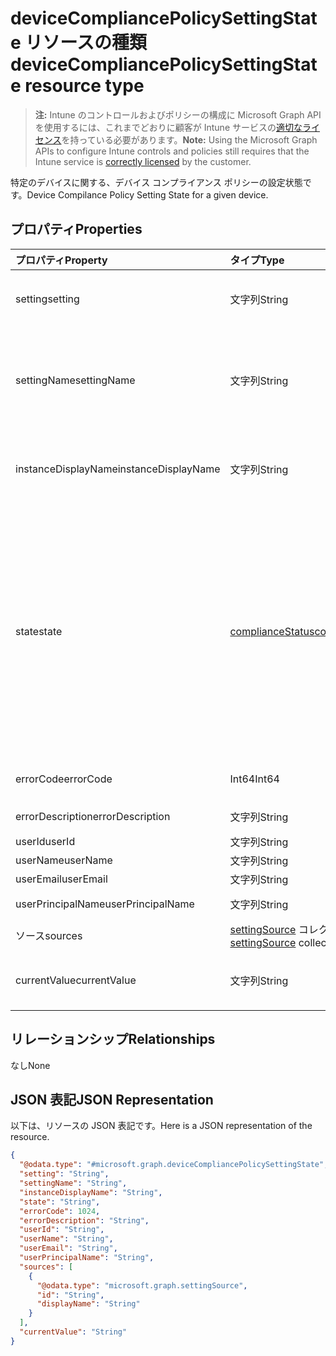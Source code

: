 # <a name="devicecompliancepolicysettingstate-resource-type"></a><span data-ttu-id="fde5d-101">deviceCompliancePolicySettingState リソースの種類</span><span class="sxs-lookup"><span data-stu-id="fde5d-101">deviceCompliancePolicySettingState resource type</span></span>

> <span data-ttu-id="fde5d-102">**注:** Intune のコントロールおよびポリシーの構成に Microsoft Graph API を使用するには、これまでどおりに顧客が Intune サービスの[適切なライセンス](https://go.microsoft.com/fwlink/?linkid=839381)を持っている必要があります。</span><span class="sxs-lookup"><span data-stu-id="fde5d-102">**Note:** Using the Microsoft Graph APIs to configure Intune controls and policies still requires that the Intune service is [correctly licensed](https://go.microsoft.com/fwlink/?linkid=839381) by the customer.</span></span>

<span data-ttu-id="fde5d-103">特定のデバイスに関する、デバイス コンプライアンス ポリシーの設定状態です。</span><span class="sxs-lookup"><span data-stu-id="fde5d-103">Device Compilance Policy Setting State for a given device.</span></span>
## <a name="properties"></a><span data-ttu-id="fde5d-104">プロパティ</span><span class="sxs-lookup"><span data-stu-id="fde5d-104">Properties</span></span>
|<span data-ttu-id="fde5d-105">プロパティ</span><span class="sxs-lookup"><span data-stu-id="fde5d-105">Property</span></span>|<span data-ttu-id="fde5d-106">タイプ</span><span class="sxs-lookup"><span data-stu-id="fde5d-106">Type</span></span>|<span data-ttu-id="fde5d-107">説明</span><span class="sxs-lookup"><span data-stu-id="fde5d-107">Description</span></span>|
|:---|:---|:---|
|<span data-ttu-id="fde5d-108">setting</span><span class="sxs-lookup"><span data-stu-id="fde5d-108">setting</span></span>|<span data-ttu-id="fde5d-109">文字列</span><span class="sxs-lookup"><span data-stu-id="fde5d-109">String</span></span>|<span data-ttu-id="fde5d-110">レポートされている設定値です。</span><span class="sxs-lookup"><span data-stu-id="fde5d-110">The setting that is being reported</span></span>|
|<span data-ttu-id="fde5d-111">settingName</span><span class="sxs-lookup"><span data-stu-id="fde5d-111">settingName</span></span>|<span data-ttu-id="fde5d-112">文字列</span><span class="sxs-lookup"><span data-stu-id="fde5d-112">String</span></span>|<span data-ttu-id="fde5d-113">レポートされている、ローカライズされた設定名またはユーザー フレンドリな設定名です</span><span class="sxs-lookup"><span data-stu-id="fde5d-113">Localized/user friendly setting name that is being reported</span></span>|
|<span data-ttu-id="fde5d-114">instanceDisplayName</span><span class="sxs-lookup"><span data-stu-id="fde5d-114">instanceDisplayName</span></span>|<span data-ttu-id="fde5d-115">文字列</span><span class="sxs-lookup"><span data-stu-id="fde5d-115">String</span></span>|<span data-ttu-id="fde5d-116">レポートされている設定インスタンスの名前です。</span><span class="sxs-lookup"><span data-stu-id="fde5d-116">Name of setting instance that is being reported.</span></span>|
|<span data-ttu-id="fde5d-117">state</span><span class="sxs-lookup"><span data-stu-id="fde5d-117">state</span></span>|[<span data-ttu-id="fde5d-118">complianceStatus</span><span class="sxs-lookup"><span data-stu-id="fde5d-118">complianceStatus</span></span>](../resources/intune_shared_compliancestatus.md)|<span data-ttu-id="fde5d-p101">設定のコンプライアンスの状態です。使用可能な値は `unknown`、`notApplicable`、`compliant`、`remediated`、`nonCompliant`、`error`、`conflict`、`notAssigned` です。</span><span class="sxs-lookup"><span data-stu-id="fde5d-p101">The compliance state of the setting Possible values are: `unknown`, `notApplicable`, `compliant`, `remediated`, `nonCompliant`, `error`, `conflict`.</span></span>|
|<span data-ttu-id="fde5d-121">errorCode</span><span class="sxs-lookup"><span data-stu-id="fde5d-121">errorCode</span></span>|<span data-ttu-id="fde5d-122">Int64</span><span class="sxs-lookup"><span data-stu-id="fde5d-122">Int64</span></span>|<span data-ttu-id="fde5d-123">設定のエラー コード</span><span class="sxs-lookup"><span data-stu-id="fde5d-123">Error code for the setting</span></span>|
|<span data-ttu-id="fde5d-124">errorDescription</span><span class="sxs-lookup"><span data-stu-id="fde5d-124">errorDescription</span></span>|<span data-ttu-id="fde5d-125">文字列</span><span class="sxs-lookup"><span data-stu-id="fde5d-125">String</span></span>|<span data-ttu-id="fde5d-126">エラーの説明</span><span class="sxs-lookup"><span data-stu-id="fde5d-126">Error description</span></span>|
|<span data-ttu-id="fde5d-127">userId</span><span class="sxs-lookup"><span data-stu-id="fde5d-127">userId</span></span>|<span data-ttu-id="fde5d-128">文字列</span><span class="sxs-lookup"><span data-stu-id="fde5d-128">String</span></span>|<span data-ttu-id="fde5d-129">UserId</span><span class="sxs-lookup"><span data-stu-id="fde5d-129">UserId</span></span>|
|<span data-ttu-id="fde5d-130">userName</span><span class="sxs-lookup"><span data-stu-id="fde5d-130">userName</span></span>|<span data-ttu-id="fde5d-131">文字列</span><span class="sxs-lookup"><span data-stu-id="fde5d-131">String</span></span>|<span data-ttu-id="fde5d-132">UserName</span><span class="sxs-lookup"><span data-stu-id="fde5d-132">UserName</span></span>|
|<span data-ttu-id="fde5d-133">userEmail</span><span class="sxs-lookup"><span data-stu-id="fde5d-133">userEmail</span></span>|<span data-ttu-id="fde5d-134">文字列</span><span class="sxs-lookup"><span data-stu-id="fde5d-134">String</span></span>|<span data-ttu-id="fde5d-135">UserEmail</span><span class="sxs-lookup"><span data-stu-id="fde5d-135">UserEmail</span></span>|
|<span data-ttu-id="fde5d-136">userPrincipalName</span><span class="sxs-lookup"><span data-stu-id="fde5d-136">userPrincipalName</span></span>|<span data-ttu-id="fde5d-137">文字列</span><span class="sxs-lookup"><span data-stu-id="fde5d-137">String</span></span>|<span data-ttu-id="fde5d-138">UserPrincipalName。</span><span class="sxs-lookup"><span data-stu-id="fde5d-138">UserPrincipalName.</span></span>|
|<span data-ttu-id="fde5d-139">ソース</span><span class="sxs-lookup"><span data-stu-id="fde5d-139">sources</span></span>|<span data-ttu-id="fde5d-140">[settingSource](../resources/intune_deviceconfig_settingsource.md) コレクション</span><span class="sxs-lookup"><span data-stu-id="fde5d-140">[settingSource](../resources/intune_deviceconfig_settingsource.md) collection</span></span>|<span data-ttu-id="fde5d-141">投稿ポリシー</span><span class="sxs-lookup"><span data-stu-id="fde5d-141">Contributing policies</span></span>|
|<span data-ttu-id="fde5d-142">currentValue</span><span class="sxs-lookup"><span data-stu-id="fde5d-142">currentValue</span></span>|<span data-ttu-id="fde5d-143">文字列</span><span class="sxs-lookup"><span data-stu-id="fde5d-143">String</span></span>|<span data-ttu-id="fde5d-144">デバイスに関する設定の現在の値</span><span class="sxs-lookup"><span data-stu-id="fde5d-144">Current value of setting on device</span></span>|

## <a name="relationships"></a><span data-ttu-id="fde5d-145">リレーションシップ</span><span class="sxs-lookup"><span data-stu-id="fde5d-145">Relationships</span></span>
<span data-ttu-id="fde5d-146">なし</span><span class="sxs-lookup"><span data-stu-id="fde5d-146">None</span></span>
## <a name="json-representation"></a><span data-ttu-id="fde5d-147">JSON 表記</span><span class="sxs-lookup"><span data-stu-id="fde5d-147">JSON Representation</span></span>
<span data-ttu-id="fde5d-148">以下は、リソースの JSON 表記です。</span><span class="sxs-lookup"><span data-stu-id="fde5d-148">Here is a JSON representation of the resource.</span></span>
<!--{
  "blockType": "resource",
  "@odata.type": "microsoft.graph.deviceCompliancePolicySettingState"
}-->
``` json
{
  "@odata.type": "#microsoft.graph.deviceCompliancePolicySettingState",
  "setting": "String",
  "settingName": "String",
  "instanceDisplayName": "String",
  "state": "String",
  "errorCode": 1024,
  "errorDescription": "String",
  "userId": "String",
  "userName": "String",
  "userEmail": "String",
  "userPrincipalName": "String",
  "sources": [
    {
      "@odata.type": "microsoft.graph.settingSource",
      "id": "String",
      "displayName": "String"
    }
  ],
  "currentValue": "String"
}
```








